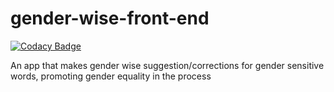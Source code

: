 # gender-wise-front-end

[![Codacy Badge](https://api.codacy.com/project/badge/Grade/aca2bc1281b349d2b9503d79c1debb0f)](https://app.codacy.com/gh/BuildForSDGCohort2/gender-wise-front-end?utm_source=github.com&utm_medium=referral&utm_content=BuildForSDGCohort2/gender-wise-front-end&utm_campaign=Badge_Grade_Settings)

An app that makes gender wise suggestion/corrections for gender sensitive words, promoting gender equality in the process
